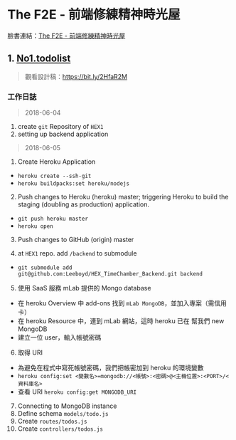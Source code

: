 The F2E - 前端修練精神時光屋
===
臉書連結：[The F2E - 前端修練精神時光屋](https://www.facebook.com/groups/173311386703334/?ref=group_header)

## 1. [No1.todolist](https://www.facebook.com/groups/173311386703334/permalink/179453469422459/)

> 觀看設計稿：https://bit.ly/2HfaR2M

### 工作日誌

> 2018-06-04

1. create `git` Repository of `HEX1`
2. setting up backend application

> 2018-06-05

1. Create Heroku Application
  * `heroku create --ssh-git`
  * `heroku buildpacks:set heroku/nodejs`
  
2. Push changes to Heroku (heroku) master; triggering Heroku to build the staging (doubling as production) application.
  * `git push heroku master`
  * `heroku open`

3. Push changes to GitHub (origin) master

4. at `HEX1` repo. add `/backend` to submodule
  * `git submodule add git@github.com:Leeboyd/HEX_TimeChamber_Backend.git backend`

5. 使用 SaaS 服務 mLab 提供的 Mongo database
  * 在 heroku Overview 中 add-ons 找到 `mLab MongoDB`，並加入專案（需信用卡）
  * 在 heroku Resource 中，連到 mLab 網站，這時 heroku 已在 幫我們 new MongoDB
  * 建立一位 user，輸入帳號密碼

6. 取得 URI
  * 為避免在程式中寫死帳號密碼，我們把帳密加到 heroku 的環境變數
  * `heroku config:set <變數名>=mongodb://<帳號>:<密碼>@<主機位置>:<PORT>/<資料庫名>`
  * 查看 URI `heroku config:get MONGODB_URI`

7. Connecting to MongoDB instance
8. Define schema `models/todo.js`
9. Create `routes/todos.js`
10. Create `controllers/todos.js`




